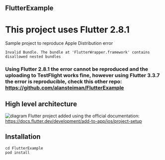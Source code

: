 ## FlutterExample

# This project uses Flutter 2.8.1

Sample project to reproduce Apple Distribution error
```
Invalid Bundle. The bundle at 'FlutterWrapper.framework' contains disallowed nested bundles
```

### Using Flutter 2.8.1 the error cannot be reproduced and the uploading to TestFlight works fine, however using Flutter 3.3.7 the error is reproducible, check this other repo: https://github.com/alansteiman/FlutterExample

## High level architecture
![diagram](https://user-images.githubusercontent.com/90182796/210980316-0b26cd77-f694-447a-965c-efedac76a467.jpg)
Flutter project added using the official documentation: https://docs.flutter.dev/development/add-to-app/ios/project-setup


## Installation

```
cd FlutterExample
pod install
```
